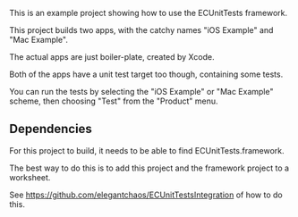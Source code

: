 This is an example project showing how to use the ECUnitTests framework.

This project builds two apps, with the catchy names "iOS Example" and "Mac Example".

The actual apps are just boiler-plate, created by Xcode.

Both of the apps have a unit test target too though, containing some tests.

You can run the tests by selecting the "iOS Example" or "Mac Example" scheme, then choosing "Test" from the "Product" menu.

Dependencies
------------

For this project to build, it needs to be able to find ECUnitTests.framework. 

The best way to do this is to add this project and the framework project to a worksheet.

See https://github.com/elegantchaos/ECUnitTestsIntegration of how to do this.